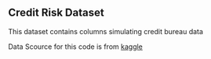 ## Credit Risk Dataset
This dataset contains columns simulating credit bureau data

Data Scource for this code is from <a href="https://www.kaggle.com/datasets/laotse/credit-risk-dataset"> kaggle </a>
